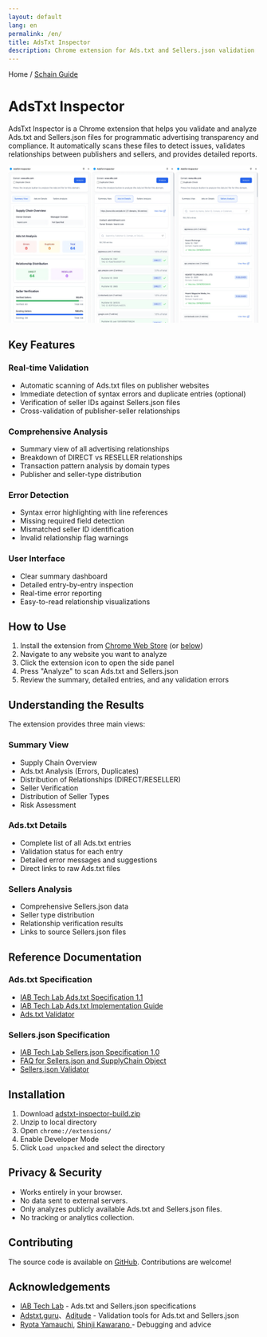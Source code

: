 ```yaml
---
layout: default
lang: en
permalink: /en/
title: AdsTxt Inspector
description: Chrome extension for Ads.txt and Sellers.json validation
---
```


Home / [Schain Guide](./schain-guide)

# AdsTxt Inspector

AdsTxt Inspector is a Chrome extension that helps you validate and analyze Ads.txt and Sellers.json files for programmatic advertising transparency and compliance. It automatically scans these files to detect issues, validates relationships between publishers and sellers, and provides detailed reports.

![AdsTxt Inspector](../images/adstxt-inspector-en.png)

## Key Features

### Real-time Validation

- Automatic scanning of Ads.txt files on publisher websites
- Immediate detection of syntax errors and duplicate entries (optional)
- Verification of seller IDs against Sellers.json files
- Cross-validation of publisher-seller relationships

### Comprehensive Analysis

- Summary view of all advertising relationships
- Breakdown of DIRECT vs RESELLER relationships
- Transaction pattern analysis by domain types
- Publisher and seller-type distribution

### Error Detection

- Syntax error highlighting with line references
- Missing required field detection
- Mismatched seller ID identification
- Invalid relationship flag warnings

### User Interface

- Clear summary dashboard
- Detailed entry-by-entry inspection
- Real-time error reporting
- Easy-to-read relationship visualizations

## How to Use

1. Install the extension from [Chrome Web Store](https://chrome.google.com/webstore/detail/bgojlbkldapcmiimeafldjghcnbgcjha) (or [below](#installation))
2. Navigate to any website you want to analyze
3. Click the extension icon to open the side panel
4. Press "Analyze" to scan Ads.txt and Sellers.json
5. Review the summary, detailed entries, and any validation errors

## Understanding the Results

The extension provides three main views:

### Summary View

- Supply Chain Overview
- Ads.txt Analysis (Errors, Duplicates)
- Distribution of Relationships (DIRECT/RESELLER)
- Seller Verification
- Distribution of Seller Types
- Risk Assessment

### Ads.txt Details

- Complete list of all Ads.txt entries
- Validation status for each entry
- Detailed error messages and suggestions
- Direct links to raw Ads.txt files

### Sellers Analysis

- Comprehensive Sellers.json data
- Seller type distribution
- Relationship verification results
- Links to source Sellers.json files

## Reference Documentation

### Ads.txt Specification

- [IAB Tech Lab Ads.txt Specification 1.1](https://iabtechlab.com/wp-content/uploads/2022/04/Ads.txt-1.1.pdf)
- [IAB Tech Lab Ads.txt Implementation Guide](https://iabtechlab.com/wp-content/uploads/2022/04/Ads.txt-1.1-Implementation-Guide.pdf)
- [Ads.txt Validator](https://adstxt.guru/validator/)

### Sellers.json Specification

- [IAB Tech Lab Sellers.json Specification 1.0](https://iabtechlab.com/wp-content/uploads/2019/07/Sellers.json_Final.pdf)
- [FAQ for Sellers.json and SupplyChain Object](https://iabtechlab.com/wp-content/uploads/2019/07/Sellers.json_Final.pdf)
- [Sellers.json Validator](https://www.aditude.com/tools/sellers-json-validator)

## Installation

1. Download [adstxt-inspector-build.zip](https://github.com/miyaichi/adstxt-Inspector/releases/tag/latest-build)
2. Unzip to local directory
3. Open `chrome://extensions/`
4. Enable Developer Mode
5. Click `Load unpacked` and select the directory

## Privacy & Security

- Works entirely in your browser.
- No data sent to external servers.
- Only analyzes publicly available Ads.txt and Sellers.json files.
- No tracking or analytics collection.

## Contributing

The source code is available on [GitHub](https://github.com/miyaichi/adstxt-Inspector). Contributions are welcome!

## Acknowledgements

- [IAB Tech Lab](https://iabtechlab.com/) - Ads.txt and Sellers.json specifications
- [Adstxt.guru](https://adstxt.guru/)、[Aditude](https://www.aditude.com/) - Validation tools for Ads.txt and Sellers.json
- [Ryota Yamauchi](https://www.facebook.com/ryotayamauchiwj), [Shinji Kawarano ](https://www.facebook.com/kawarano) - Debugging and advice
